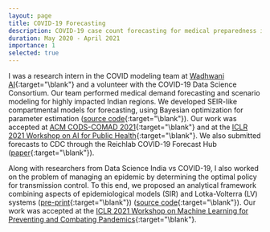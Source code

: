 ```yaml
---
layout: page
title: COVID-19 Forecasting
description: COVID-19 case count forecasting for medical preparedness in highly impacted Indian districts.
duration: May 2020 - April 2021
importance: 1
selected: true
---
```


I was a research intern in the COVID modeling team at [Wadhwani AI](https://www.wadhwaniai.org/){:target="\blank"} and a volunteer with the COVID-19 Data Science Consortium. Our team performed medical demand forecasting and scenario modeling for highly impacted Indian regions. We developed SEIR-like compartmental models for forecasting, using Bayesian optimization for parameter estimation ([source code](https://github.com/dsindiavscovid/covid19-india/tree/staging){:target="\blank"}). Our work was accepted at [ACM CODS-COMAD 2021](https://www.medrxiv.org/content/early/2020/10/27/2020.10.19.20215293){:target="\blank"} and at the [ICLR 2021 Workshop on AI for Public Health](https://arxiv.org/abs/2104.14821){:target="\blank"}. We also submitted forecasts to CDC through the Reichlab COVID-19 Forecast Hub ([paper](https://www.medrxiv.org/content/10.1101/2021.02.03.21250974v2){:target="\blank"}).

Along with researchers from Data Science India vs COVID-19, I also worked on the problem of managing an epidemic by determining the optimal policy for transmission control. To this end, we proposed an analytical framework combining aspects of epidemiological models (SIR) and Lotka-Volterra (LV) systems ([pre-print](https://www.medrxiv.org/content/early/2020/11/13/2020.11.10.20211995){:target="\blank"}) ([source code](https://github.com/dsindiavscovid/CoSIR){:target="\blank"}). Our work was accepted at the [ICLR 2021 Workshop on Machine Learning for Preventing and Combating Pandemics](https://nayanabannur.github.io/assets/pdf/COSIR_CHIL_poster.pdf){:target="\blank"}.